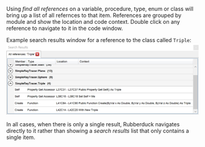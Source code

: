 Using _find all references_ on a variable, procedure, type, enum or class will bring up a list of all refernces to that item. References are grouped by module and show the location and code context. Double click on any reference to navigate to it in the code window.

Example search results window for a reference to the class called `Triple`:
![Find All References Search Results Window](Images/FindAllReferencesResults.png)

In all cases, when there is only a single result, Rubberduck navigates directly to it rather than showing a _search results_ list that only contains a single item.